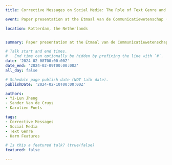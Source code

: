 ```yaml
---
title: Corrective Messages on Social Media: The Role of Text Genre and Harm Features

event: Paper presentation at the Etmaal van de Communicatiewetenschap (Etmaal 2024)

location: Rotterdam, the Netherlands


summary: Paper presentation at the Etmaal van de Communicatiewetenschap (Etmaal 2024)

# Talk start and end times.
#   End time can optionally be hidden by prefixing the line with `#`.
date: '2024-02-08T00:00:00Z'
date_end: '2024-02-09T00:00:00Z'
all_day: false

# Schedule page publish date (NOT talk date).
publishDate: '2024-02-10T00:00:00Z'

authors: 
- Yi-Lun Jheng
- Sander Van de Cruys
- Karolien Poels

tags:
- Corrective Messages
- Social Media
- Text Genre
- Harm Features

# Is this a featured talk? (true/false)
featured: false

---
```



